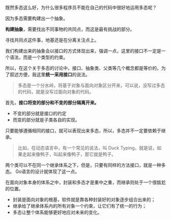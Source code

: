 

既然多态这么好，为什么很多程序员不能在自己的代码中很好地运用多态呢？

因为多态需要构建出一个抽象。

**构建抽象**，需要找出不同事物的共同点，而这是最有挑战的部分。

寻找共同点这件事，地基还是在分离关注点上。

我们构建出来的抽象会以接口的方式体现出来，强调一点，这里的接口不一定是一个语法，而是一个类型的约束。

所以，在这个关于多态的讨论中，接口、抽象类、父类等几个概念都是等价的，为了叙述方便，我这里**统一采用接口**的说法。

> 多态是一个分水岭，将基于对象与面向对象区分开来，可以说，没写过多态的代码，就是没写过面向对象的代码。


首先，**接口将变的部分和不变的部分隔离开来。**
- 不变的部分就是接口的约定
- 而变的部分就是子类各自的实现。



只要能够遵循相同的接口，就可以表现出来多态，所以，多态并不一定要依赖于继承。

>比如，在动态语言中，有一个常见的说法，叫 Duck Typing，就是说，如果走起来像鸭子，叫起来像鸭子，那它就是鸭子。

两个类可以不在同一个继承体系之下，但是，只要有同样的方法接口，就是一种多态。 Go语言的设计就体现了这一点。


在面向对象本身的体系之中，封装和多态才是重中之重，而继承则处于一个很尴尬的位置。

- 封装是面向对象的根基，软件就是靠各种封装好的对象逐步组合出来的；
- 继承给了继承体系内的所有对象一个约束，让它们有了统一的行为；
- 多态让整个体系能够更好地应对未来的变化。